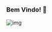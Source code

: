 ### Bem Vindo! 👋


![img](https://github-readme-stats.vercel.app/api?username=ARS-TECNOLOGIC&theme=algolia&show_icons=true)


<!--
**ARS-TECNOLOGIC/ARS-TECNOLOGIC** is a ✨ _special_ ✨ repository because its `README.md` (this file) appears on your GitHub profile.

Here are some ideas to get you started:

- 🔭 I’m currently working on ...
- 🌱 I’m currently learning ...
- 👯 I’m looking to collaborate on ...
- 🤔 I’m looking for help with ...
- 💬 Ask me about ...
- 📫 How to reach me: ...
- 😄 Pronouns: ...
- ⚡ Fun fact: ...
-->
